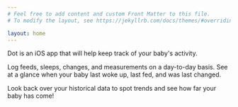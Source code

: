 ```yaml
---
# Feel free to add content and custom Front Matter to this file.
# To modify the layout, see https://jekyllrb.com/docs/themes/#overriding-theme-defaults

layout: home
---
```


Dot is an iOS app that will help keep track of your baby's activity.

Log feeds, sleeps, changes, and measurements on a day-to-day basis. See at a glance when your baby last woke up, last fed, and was last changed.

Look back over your historical data to spot trends and see how far your baby has come!
